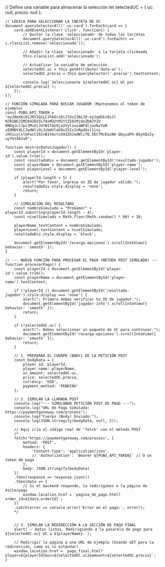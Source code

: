 // Define una variable para almacenar la selección
    let selectedUC = {
        uc: null,
        precio: null
    };

    // LÓGICA PARA SELECCIONAR LA TARJETA DE UC
    document.querySelectorAll('.uc-card').forEach(card => {
        card.addEventListener('click', function() {
            // Quitar la clase 'seleccionado' de todas las tarjetas
            document.querySelectorAll('.uc-card').forEach(c => c.classList.remove('seleccionado'));
            
            // Añadir la clase 'seleccionado' a la tarjeta clickeada
            this.classList.add('seleccionado');

            // Actualizar la variable de selección
            selectedUC.uc = this.getAttribute('data-uc');
            selectedUC.precio = this.querySelector('.precio').textContent;

            console.log(`Seleccionaste ${selectedUC.uc} UC por ${selectedUC.precio}`);
        });
    });

    // FUNCIÓN SIMULADA PARA BUSCAR JUGADOR (Mantenemos el token de ejemplo)
    const PUBG_API_TOKEN = "eyJ0eXAi0iJKV1QiLCJhbGciOiJlUzI1NiJ9.eyJqdGkiOiJl NJRINGJIMC04ZDk5LTAxM2UtM2Y2ZS01MjQxZDA2Y2U 0NDgiLCJpc3MiOiJnYW1lbG9ja2VyliwiaWF0ljoxNzYwN zE0MDY4LCJwdWliOiJibHVlaG9sZSIsInRpdGxlIjoi cHVicylslmFwcCI6InB1YmctcG93ZXJodWlifQ.5bCTMcKacNm QbyuaPX-8GyXQx2y-uyfUt40JuR";
    
    function mostrarDatosJugador() {
        const playerId = document.getElementById('player-id').value.trim();
        const resultadoDiv = document.getElementById('resultado-jugador');
        const playerName = document.getElementById('player-name');
        const playerLevel = document.getElementById('player-level');

        if (playerId.length < 5) {
            alert("Por favor, ingresa un ID de jugador válido.");
            resultadoDiv.style.display = 'none';
            return;
        }

        // SIMULACIÓN DEL RESULTADO
        const nombreSimulado = "ProGamer" + playerId.substring(playerId.length - 4);
        const nivelSimulado = Math.floor(Math.random() * 80) + 10; 
        
        playerName.textContent = nombreSimulado;
        playerLevel.textContent = nivelSimulado;
        resultadoDiv.style.display = 'block';

        document.getElementById('recarga-opciones').scrollIntoView({ behavior: 'smooth' });
    }

    // --- NUEVA FUNCIÓN PARA PROCESAR EL PAGO (MÉTODO POST SIMULADO) ---
    function procesarPago() {
        const playerId = document.getElementById('player-id').value.trim();
        const playerName = document.getElementById('player-name').textContent;

        if (!playerId || document.getElementById('resultado-jugador').style.display === 'none') {
            alert("⚠️ Primero debes verificar tu ID de jugador.");
            document.getElementById('jugador-info').scrollIntoView({ behavior: 'smooth' });
            return;
        }

        if (!selectedUC.uc) {
            alert("⚠️ Debes seleccionar un paquete de UC para continuar.");
            document.getElementById('recarga-opciones').scrollIntoView({ behavior: 'smooth' });
            return;
        }

        // 1. PREPARAR EL CUERPO (BODY) DE LA PETICIÓN POST
        const bodyData = {
            player_id: playerId,
            player_name: playerName,
            uc_amount: selectedUC.uc,
            price: selectedUC.precio,
            currency: 'USD',
            payment_method: 'PENDING'
        };

        // 2. SIMULAR LA LLAMADA POST
        console.log("--- SIMULANDO PETICIÓN POST DE PAGO ---");
        console.log("URL de Pago Simulada: https://paymentgateway.com/process");
        console.log("Cuerpo (Body) Enviado:");
        console.log(JSON.stringify(bodyData, null, 2));

        // Aquí iría el código real de 'fetch' con el método POST
        /*
        fetch('https://paymentgateway.com/process', {
            method: 'POST',
            headers: {
                'Content-Type': 'application/json',
                // 'Authorization': `Bearer ${PUBG_API_TOKEN}` // O un token de pago
            },
            body: JSON.stringify(bodyData)
        })
        .then(response => response.json())
        .then(data => {
            // Si el backend responde, lo redirigimos a la página de éxito/pago
            window.location.href = `pagina_de_pago.html?order_id=${data.orderId}`;
        })
        .catch(error => console.error('Error en el pago:', error));
        */


        // 3. SIMULAR LA REDIRECCIÓN A LA SECCIÓN DE PAGO FINAL
        alert(`✅ Datos listos. Redirigiendo a la pasarela de pago para ${selectedUC.uc} UC a ${playerName}.`);
        
        // Redirigir la página a una URL de ejemplo (Usando GET para la redirección, como es lo estándar)
        window.location.href = `pago_final.html?player=${playerId}&uc=${selectedUC.uc}&amount=${selectedUC.precio}`;
    }
